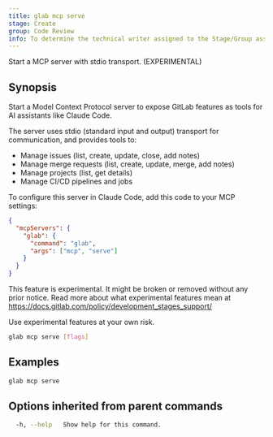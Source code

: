 ```yaml
---
title: glab mcp serve
stage: Create
group: Code Review
info: To determine the technical writer assigned to the Stage/Group associated with this page, see https://about.gitlab.com/handbook/product/ux/technical-writing/#assignments
---
```


<!--
This documentation is auto generated by a script.
Please do not edit this file directly. Run `make gen-docs` instead.
-->

Start a MCP server with stdio transport. (EXPERIMENTAL)

## Synopsis

Start a Model Context Protocol server to expose GitLab features
as tools for AI assistants like Claude Code.

The server uses stdio (standard input and output) transport for
communication, and provides tools to:

- Manage issues (list, create, update, close, add notes)
- Manage merge requests (list, create, update, merge, add notes)
- Manage projects (list, get details)
- Manage CI/CD pipelines and jobs

To configure this server in Claude Code, add this code to your
MCP settings:

```json
{
  "mcpServers": {
    "glab": {
      "command": "glab",
      "args": ["mcp", "serve"]
    }
  }
}
```

This feature is experimental. It might be broken or removed without any prior notice.
Read more about what experimental features mean at
<https://docs.gitlab.com/policy/development_stages_support/>

Use experimental features at your own risk.

```bash twoslash title="Terminal"
glab mcp serve [flags]
```

## Examples

```bash twoslash title="Terminal"
glab mcp serve
```

## Options inherited from parent commands

```bash twoslash title="Terminal"
  -h, --help   Show help for this command.
```
